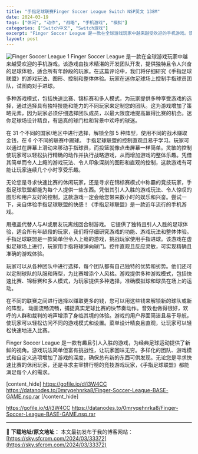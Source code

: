 ```yaml
---
title: "手指足球联赛Finger Soccer League Switch NSP英文 138M"
date: 2024-03-19
tags: ["休闲", "动作", "战略", "手机游戏", "模拟"]
categories: ["Switch中文", "Switch游戏"]
excerpt: "Finger Soccer League 是一款在全球游戏玩家中越来越受欢迎的手机游戏。该游戏由技术精湛的开发团队开发，提供独特且令人兴奋的足球体验，适合所有年龄段的玩家。在这篇评论中，我们将仔细研究《手指足球联盟》的游戏玩法、图形、控制和整体体验。玩家在迷你足球场上控制手指球员团队，试图向对手进球&hellip;"
layout: post
---
```


<img class="aligncenter" src="https://sky.sfcrom.com/wp-content/uploads/2024/03/20240329095707-cbf1a.jpeg" alt="Finger Soccer League 1" />
Finger Soccer League 是一款在全球游戏玩家中越来越受欢迎的手机游戏。该游戏由技术精湛的开发团队开发，提供独特且令人兴奋的足球体验，适合所有年龄段的玩家。在这篇评论中，我们将仔细研究《手指足球联盟》的游戏玩法、图形、控制和整体体验。玩家在迷你足球场上控制手指球员团队，试图向对手进球。

多种游戏模式，包括快速比赛、锦标赛和多人模式，为玩家提供多种享受游戏的选择，通过选择具有独特技能和能力的不同玩家来定制您的团队。这为游戏增加了策略元素，因为玩家必须仔细选择团队成员，以最大限度地提高赢得比赛的机会。迷你足球场设计精良，有逼真的球门柱和背景中欢呼的球迷。

在 31 个不同的国家/地区中进行选择，解锁全部 5 种阵型，使用不同的战术赚取金钱，在 6 个不同的联赛中踢球。
手指足球联盟的控制直观且易于学习。玩家可以通过在屏幕上滑动来移动手指球员，而投篮就像点击屏幕一样简单。灵敏的控制使玩家可以轻松执行精确的动作并执行战略游戏，从而增加游戏的整体乐趣。凭借其简单而令人上瘾的游戏玩法、令人印象深刻的图形和直观的控制，这款游戏有可能让玩家连续几个小时享受乐趣。

无论您是寻求快速比赛的休闲玩家，还是寻求在锦标赛模式中称霸的竞技玩家，手指足球联盟都能为每个人提供一些东西。凭借其引人入胜的游戏玩法、令人惊叹的图形和用户友好的控制，这款游戏一定会给您带来数小时的娱乐和兴奋。尝试一下，亲自体验手指足球联盟的快感！《手指足球联盟》是一款近年流行的手机游戏。

用瓶盖代替人与AI或朋友玩离线回合制游戏。
它提供了独特且引人入胜的足球体验，适合所有年龄段的玩家，我们将仔细研究游戏的功能、游戏玩法和整体体验。手指足球联盟是一款简单但令人上瘾的游戏，挑战玩家使用手指进球。该游戏在虚拟足球场上进行，玩家用手指将球弹向球门。控件直观且反应灵敏，可实现精确且准确的游戏体验。

玩家可以从各种团队中进行选择，每个团队都有自己独特的优势和劣势。他们还可以定制球队的队服和阵型，为比赛增添个人风格。游戏提供多种游戏模式，包括快速比赛、锦标赛和多人模式，为玩家提供多种选择，准确模拟球和球员在场上的运动。

在不同的联赛之间进行选择以赚取更多的钱，您可以用这些钱来解锁新的球队或新的阵型。
动画流畅流畅，捕捉真实足球比赛的快节奏动作。音效也做得很好，欢呼的人群和裁判的哨声增添了身临其境的体验。游戏的用户界面简洁且易于导航，使玩家可以轻松访问不同的游戏模式和设置。菜单设计精良且直观，让玩家可以轻松快速地进入比赛。

Finger Soccer League 是一款有趣且引人入胜的游戏，为经典足球运动提供了新鲜的视角。游戏玩法简单但富有挑战性，让玩家回味无穷。多样化的团队、游戏模式和自定义选项增加了游戏的深度，确保总有新的东西可供发现。无论您是寻求快速比赛的休闲玩家，还是寻求主宰排行榜的竞技游戏玩家，《手指足球联盟》都能满足每个人的需求。

[content_hide]
https://gofile.io/d/i3W4CC
https://datanodes.to/0mryqehnrka8/Finger-Soccer-League-BASE-GAME.nsp.rar
[/content_hide]

<!--wechatfans start-->
https://gofile.io/d/i3W4CC
https://datanodes.to/0mryqehnrka8/Finger-Soccer-League-BASE-GAME.nsp.rar
<!--wechatfans end-->

---
📖 **下载地址/原文地址：** 本文最初发布于我的博客网站：[https://sky.sfcrom.com/2024/03/33372](https://sky.sfcrom.com/2024/03/33372)
